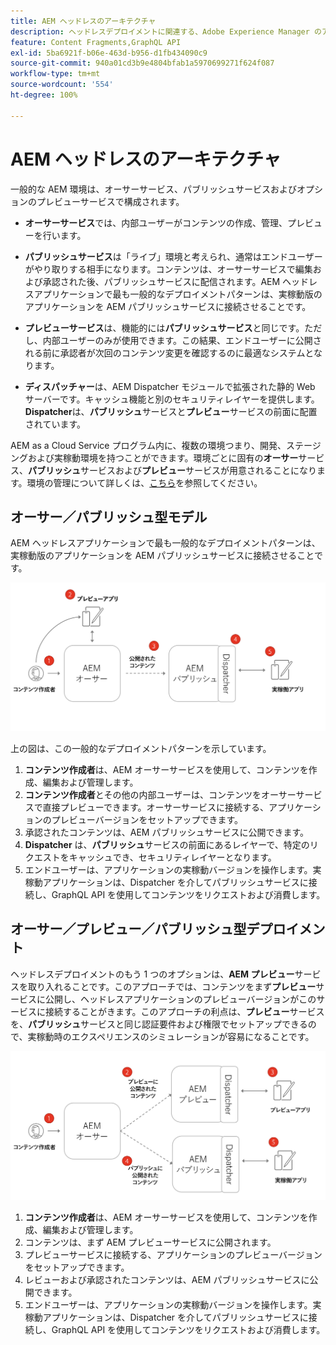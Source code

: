 ```yaml
---
title: AEM ヘッドレスのアーキテクチャ
description: ヘッドレスデプロイメントに関連する、Adobe Experience Manager のアーキテクチャの概要について説明します。AEM オーサーサービス、プレビューサービスおよびパブリッシュサービスの役割と、ヘッドレスアプリケーションで推奨されるデプロイメントパターンについて説明します。
feature: Content Fragments,GraphQL API
exl-id: 5ba6921f-b06e-463d-b956-d1fb434090c9
source-git-commit: 940a01cd3b9e4804bfab1a5970699271f624f087
workflow-type: tm+mt
source-wordcount: '554'
ht-degree: 100%

---
```


# AEM ヘッドレスのアーキテクチャ

一般的な AEM 環境は、オーサーサービス、パブリッシュサービスおよびオプションのプレビューサービスで構成されます。

* **オーサーサービス**&#x200B;では、内部ユーザーがコンテンツの作成、管理、プレビューを行います。

* **パブリッシュサービス**&#x200B;は「ライブ」環境と考えられ、通常はエンドユーザーがやり取りする相手になります。コンテンツは、オーサーサービスで編集および承認された後、パブリッシュサービスに配信されます。AEM ヘッドレスアプリケーションで最も一般的なデプロイメントパターンは、実稼動版のアプリケーションを AEM パブリッシュサービスに接続させることです。

* **プレビューサービス**&#x200B;は、機能的には&#x200B;**パブリッシュサービス**&#x200B;と同じです。ただし、内部ユーザーのみが使用できます。この結果、エンドユーザーに公開される前に承認者が次回のコンテンツ変更を確認するのに最適なシステムとなります。

* **ディスパッチャー**&#x200B;は、AEM Dispatcher モジュールで拡張された静的 Web サーバーです。キャッシュ機能と別のセキュリティレイヤーを提供します。**Dispatcher**&#x200B;は、**パブリッシュ**&#x200B;サービスと&#x200B;**プレビュー**&#x200B;サービスの前面に配置されています。

AEM as a Cloud Service プログラム内に、複数の環境つまり、開発、ステージングおよび実稼動環境を持つことができます。環境ごとに固有の&#x200B;**オーサー**&#x200B;サービス、**パブリッシュ**&#x200B;サービスおよび&#x200B;**プレビュー**&#x200B;サービスが用意されることになります。環境の管理について詳しくは、[こちら](/help/implementing/cloud-manager/manage-environments.md)を参照してください。

## オーサー／パブリッシュ型モデル

AEM ヘッドレスアプリケーションで最も一般的なデプロイメントパターンは、実稼動版のアプリケーションを AEM パブリッシュサービスに接続させることです。

![オーサーパブリッシュアーキテクチャ](assets/autho-publish-architecture-diagram.png)

上の図は、この一般的なデプロイメントパターンを示しています。

1. **コンテンツ作成者**&#x200B;は、AEM オーサーサービスを使用して、コンテンツを作成、編集および管理します。
1. **コンテンツ作成者**&#x200B;とその他の内部ユーザーは、コンテンツをオーサーサービスで直接プレビューできます。オーサーサービスに接続する、アプリケーションのプレビューバージョンをセットアップできます。
1. 承認されたコンテンツは、AEM パブリッシュサービスに公開できます。
1. **Dispatcher** は、**パブリッシュ**&#x200B;サービスの前面にあるレイヤーで、特定のリクエストをキャッシュでき、セキュリティレイヤーとなります。
1. エンドユーザーは、アプリケーションの実稼動バージョンを操作します。実稼動アプリケーションは、Dispatcher を介してパブリッシュサービスに接続し、GraphQL API を使用してコンテンツをリクエストおよび消費します。

## オーサー／プレビュー／パブリッシュ型デプロイメント

ヘッドレスデプロイメントのもう 1 つのオプションは、**AEM プレビュー**&#x200B;サービスを取り入れることです。このアプローチでは、コンテンツをまず&#x200B;**プレビュー**&#x200B;サービスに公開し、ヘッドレスアプリケーションのプレビューバージョンがこのサービスに接続することがきます。このアプローチの利点は、**プレビュー**&#x200B;サービスを、**パブリッシュ**&#x200B;サービスと同じ認証要件および権限でセットアップできるので、実稼動時のエクスペリエンスのシミュレーションが容易になることです。

![オーサー／プレビュー／パブリッシュ型アーキテクチャ](assets/author-preview-publish-architecture-diagram.png)

1. **コンテンツ作成者**&#x200B;は、AEM オーサーサービスを使用して、コンテンツを作成、編集および管理します。
1. コンテンツは、まず AEM プレビューサービスに公開されます。
1. プレビューサービスに接続する、アプリケーションのプレビューバージョンをセットアップできます。
1. レビューおよび承認されたコンテンツは、AEM パブリッシュサービスに公開できます。
1. エンドユーザーは、アプリケーションの実稼動バージョンを操作します。実稼動アプリケーションは、Dispatcher を介してパブリッシュサービスに接続し、GraphQL API を使用してコンテンツをリクエストおよび消費します。

